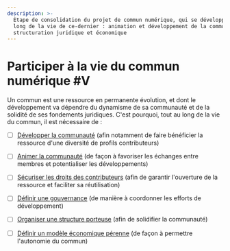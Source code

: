 ```yaml
---
description: >-
  Ètape de consolidation du projet de commun numérique, qui se développe tout au
  long de la vie de ce-dernier : animation et développement de la communauté,
  structuration juridique et économique
---
```


# Participer à la vie du commun numérique \#V

Un commun est une ressource en permanente évolution, et dont le développement va dépendre du dynamisme de sa communauté et de la solidité de ses fondements juridiques. C'est pourquoi, tout au long de la vie du commun, il est nécessaire de :

* [ ] [Développer la communauté](2-1-developper-la-communaute.md) \(afin notamment de faire bénéficier la ressource d'une diversité de profils contributeurs\)
* [ ] [Animer la communauté](2-2-animer-la-communaute.md) \(de façon à favoriser les échanges entre membres et potentialiser les développements\)
* [ ] [Sécuriser les droits des contributeurs](2-3-securiser-les-droits-des-contributeurs.md) \(afin de garantir l'ouverture de la ressource et faciliter sa réutilisation\)
* [ ] [Définir une gouvernance](2-4-definir-une-gouvernance.md) \(de manière à coordonner les efforts de développement\)
* [ ] [Organiser une structure porteuse](2-5-organiser-une-structure-porteuse.md) \(afin de solidifier la communauté\)
* [ ] [Définir un modèle économique pérenne](2-6-definir-un-modele-economique-perenne.md) \(de façon à permettre l'autonomie du commun\)

